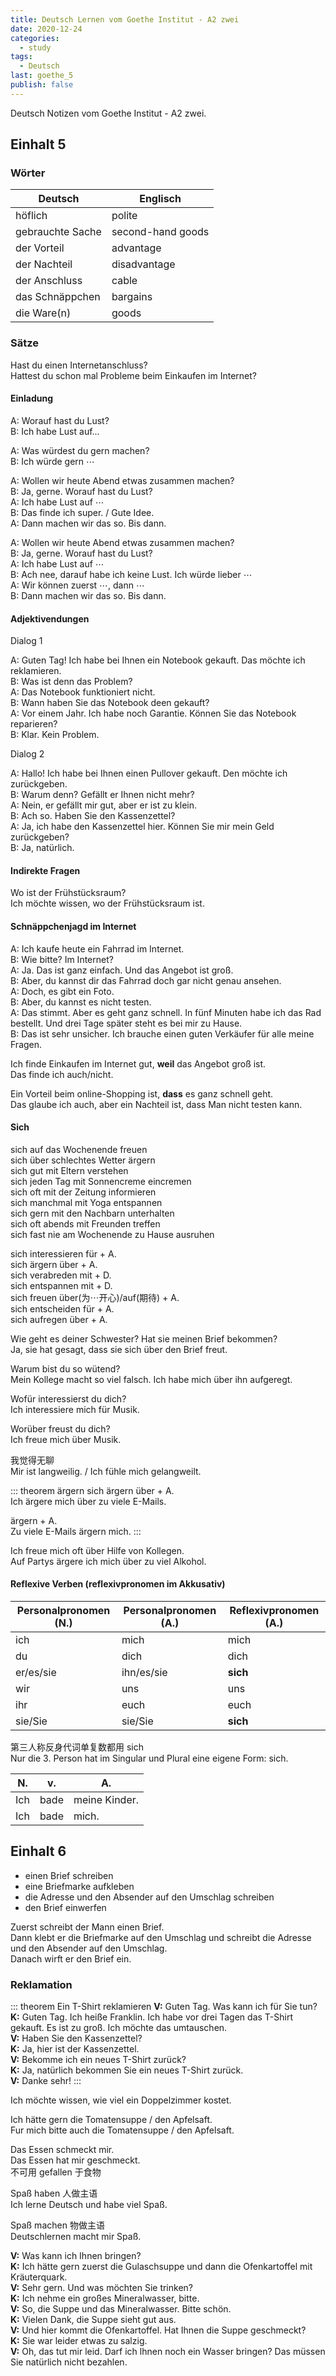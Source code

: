 ```yaml
---
title: Deutsch Lernen vom Goethe Institut - A2 zwei
date: 2020-12-24
categories:
  - study
tags:
  - Deutsch
last: goethe_5
publish: false
---
```


Deutsch Notizen vom Goethe Institut - A2 zwei.

<!-- more -->

## Einhalt 5

### Wörter

| Deutsch          | Englisch          |
| ---------------- | ----------------- |
| höflich          | polite            |
| gebrauchte Sache | second-hand goods |
| der Vorteil      | advantage         |
| der Nachteil     | disadvantage      |
| der Anschluss    | cable             |
| das Schnäppchen  | bargains          |
| die Ware(n)      | goods             |

### Sätze

Hast du einen Internetanschluss?  
Hattest du schon mal Probleme beim Einkaufen im Internet?

#### Einladung

A: Worauf hast du Lust?  
B: Ich habe Lust auf...

A: Was würdest du gern machen?  
B: Ich würde gern $\cdots$

A: Wollen wir heute Abend etwas zusammen machen?  
B: Ja, gerne. Worauf hast du Lust?  
A: Ich habe Lust auf $\cdots$  
B: Das finde ich super. / Gute Idee.  
A: Dann machen wir das so. Bis dann.

A: Wollen wir heute Abend etwas zusammen machen?  
B: Ja, gerne. Worauf hast du Lust?  
A: Ich habe Lust auf $\cdots$  
B: Ach nee, darauf habe ich keine Lust. Ich würde lieber $\cdots$  
A: Wir können zuerst $\cdots$, dann $\cdots$  
B: Dann machen wir das so. Bis dann.

#### Adjektivendungen

<!-- a pic here -->

Dialog 1

A: Guten Tag! Ich habe bei Ihnen ein Notebook gekauft. Das möchte ich reklamieren.  
B: Was ist denn das Problem?  
A: Das Notebook funktioniert nicht.  
B: Wann haben Sie das Notebook deen gekauft?  
A: Vor einem Jahr. Ich habe noch Garantie. Können Sie das Notebook reparieren?  
B: Klar. Kein Problem.

Dialog 2

A: Hallo! Ich habe bei Ihnen einen Pullover gekauft. Den möchte ich zurückgeben.  
B: Warum denn? Gefällt er Ihnen nicht mehr?  
A: Nein, er gefällt mir gut, aber er ist zu klein.  
B: Ach so. Haben Sie den Kassenzettel?  
A: Ja, ich habe den Kassenzettel hier. Können Sie mir mein Geld zurückgeben?  
B: Ja, natürlich.

#### Indirekte Fragen

<!-- a pic -->

Wo ist der Frühstücksraum?  
Ich möchte wissen, wo der Frühstücksraum ist.

#### Schnäppchenjagd im Internet

A: Ich kaufe heute ein Fahrrad im Internet.  
B: Wie bitte? Im Internet?  
A: Ja. Das ist ganz einfach. Und das Angebot ist groß.  
B: Aber, du kannst dir das Fahrrad doch gar nicht genau ansehen.  
A: Doch, es gibt ein Foto.  
B: Aber, du kannst es nicht testen.  
A: Das stimmt. Aber es geht ganz schnell. In fünf Minuten habe ich das Rad bestellt. Und drei Tage später steht es bei mir zu Hause.  
B: Das ist sehr unsicher. Ich brauche einen guten Verkäufer für alle meine Fragen.

Ich finde Einkaufen im Internet gut, **weil** das Angebot groß ist.  
Das finde ich auch/nicht.

Ein Vorteil beim online-Shopping ist, **dass** es ganz schnell geht.  
Das glaube ich auch, aber ein Nachteil ist, dass Man nicht testen kann.

#### Sich

sich auf das Wochenende freuen  
sich über schlechtes Wetter ärgern  
sich gut mit Eltern verstehen  
sich jeden Tag mit Sonnencreme eincremen  
sich oft mit der Zeitung informieren  
sich manchmal mit Yoga entspannen  
sich gern mit den Nachbarn unterhalten  
sich oft abends mit Freunden treffen  
sich fast nie am Wochenende zu Hause ausruhen

sich interessieren für + A.  
sich ärgern über + A.  
sich verabreden mit + D.  
sich entspannen mit + D.  
sich freuen über(为$\cdots$开心)/auf(期待) + A.  
sich entscheiden für + A.  
sich aufregen über + A.

Wie geht es deiner Schwester? Hat sie meinen Brief bekommen?  
Ja, sie hat gesagt, dass sie sich über den Brief freut.

Warum bist du so wütend?  
Mein Kollege macht so viel falsch. Ich habe mich über ihn aufgeregt.

Wofür interessierst du dich?  
Ich interessiere mich für Musik.

Worüber freust du dich?  
Ich freue mich über Musik.

我觉得无聊  
Mir ist langweilig. / Ich fühle mich gelangweilt.

::: theorem ärgern
sich ärgern über + A.  
Ich ärgere mich über zu viele E-Mails.

ärgern + A.  
Zu viele E-Mails ärgern mich.
:::

Ich freue mich oft über Hilfe von Kollegen.  
Auf Partys ärgere ich mich über zu viel Alkohol.

#### Reflexive Verben (reflexivpronomen im Akkusativ)

| Personalpronomen (N.) | Personalpronomen (A.) | Reflexivpronomen (A.) |
| --------------------- | --------------------- | --------------------- |
| ich                   | mich                  | mich                  |
| du                    | dich                  | dich                  |
| er/es/sie             | ihn/es/sie            | **sich**              |
| wir                   | uns                   | uns                   |
| ihr                   | euch                  | euch                  |
| sie/Sie               | sie/Sie               | **sich**              |

第三人称反身代词单复数都用 sich  
Nur die 3. Person hat im Singular und Plural eine eigene Form: sich.

| N.  | v.   | A.            |
| --- | ---- | ------------- |
| Ich | bade | meine Kinder. |
| Ich | bade | mich.         |

## Einhalt 6

- einen Brief schreiben
- eine Briefmarke aufkleben
- die Adresse und den Absender auf den Umschlag schreiben
- den Brief einwerfen

Zuerst schreibt der Mann einen Brief.  
Dann klebt er die Briefmarke auf den Umschlag und schreibt die Adresse und den Absender auf den Umschlag.  
Danach wirft er den Brief ein.

### Reklamation

::: theorem Ein T-Shirt reklamieren
**V:** Guten Tag. Was kann ich für Sie tun?  
**K:** Guten Tag. Ich heiße Franklin. Ich habe vor drei Tagen das T-Shirt gekauft. Es ist zu groß. Ich möchte das umtauschen.  
**V:** Haben Sie den Kassenzettel?  
**K:** Ja, hier ist der Kassenzettel.  
**V:** Bekomme ich ein neues T-Shirt zurück?  
**K:** Ja, natürlich bekommen Sie ein neues T-Shirt zurück.  
**V:** Danke sehr!
:::

Ich möchte wissen, wie viel ein Doppelzimmer kostet.

<!-- 8 sents in total -->

Ich hätte gern die Tomatensuppe / den Apfelsaft.  
Fur mich bitte auch die Tomatensuppe / den Apfelsaft.

Das Essen schmeckt mir.  
Das Essen hat mir geschmeckt.  
不可用 gefallen 于食物

Spaß haben 人做主语  
Ich lerne Deutsch und habe viel Spaß.

Spaß machen 物做主语  
Deutschlernen macht mir Spaß.

**V:** Was kann ich Ihnen bringen?  
**K:** Ich hätte gern zuerst die Gulaschsuppe und dann die Ofenkartoffel mit Kräuterquark.  
**V:** Sehr gern. Und was möchten Sie trinken?  
**K:** Ich nehme ein großes Mineralwasser, bitte.  
**V:** So, die Suppe und das Mineralwasser. Bitte schön.  
**K:** Vielen Dank, die Suppe sieht gut aus.  
**V:** Und hier kommt die Ofenkartoffel. Hat Ihnen die Suppe geschmeckt?  
**K:** Sie war leider etwas zu salzig.  
**V:** Oh, das tut mir leid. Darf ich lhnen noch ein Wasser bringen? Das müssen Sie natürlich nicht bezahlen.
